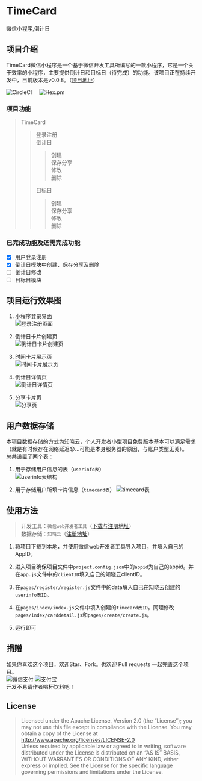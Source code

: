 # TimeCard
微信小程序,倒计日
## 项目介绍  
TimeCard微信小程序是一个基于微信开发工具所编写的一款小程序，它是一个关于效率的小程序，主要提供倒计日和目标日（待完成）的功能。该项目正在持续开发中，目前版本是v0.0.8。（<a href='https://github.com/pinkpear/TimeCard/'>项目地址</a>）  

![CircleCI](https://img.shields.io/circleci/project/github/RedSparr0w/node-csgo-parser.svg) &nbsp;&nbsp;&nbsp;
![Hex.pm](https://img.shields.io/hexpm/l/plug.svg)      

### 项目功能
> TimeCard  
>> 登录注册  
>> 倒计日  
>>> 创建  
>>> 保存分享  
>>> 修改  
>>> 删除  
>>
>> 目标日
>>> 创建  
>>> 保存分享  
>>> 修改  
>>> 删除  


### 已完成功能及还需完成功能  
- [x] 用户登录注册
- [x] 倒计日模块中创建、保存分享及删除
- [ ] 倒计日修改
- [ ] 目标日模块

## 项目运行效果图  
1. 小程序登录界面  
![登录注册页面](http://p9imm94yt.bkt.clouddn.com/image/TimeCard/Cardregister.png)  

2. 倒计日卡片创建页  
![倒计日卡片创建页](http://p9imm94yt.bkt.clouddn.com/image/TimeCard/Cardcreate.png)  

3. 时间卡片展示页  
![时间卡片展示页](http://p9imm94yt.bkt.clouddn.com/image/TimeCard/Cardshow.png)  

4. 倒计日详情页  
![倒计日详情页](http://p9imm94yt.bkt.clouddn.com/image/TimeCard/Carddetail.png)  

5. 分享卡片页  
![分享页](http://p9imm94yt.bkt.clouddn.com/image/TimeCard/Cardsave.png)  

## 用户数据存储  
本项目数据存储的方式为知晓云，个人开发者小型项目免费版本基本可以满足需求（就是有时候存在网络延迟:anguished:...可能是本身服务器的原因，与账户类型无关）。  
总共设置了两个表：  
1. 用于存储用户信息的表（`userinfo表`）  
![userinfo表结构](http://p9imm94yt.bkt.clouddn.com/image/TimeCard/userinfo.png)  

2. 用于存储用户所填卡片信息（`timecard表`）
![timecard表](http://p9imm94yt.bkt.clouddn.com/image/TimeCard/userinfo.png)

## 使用方法
> 开发工具：`微信web开发者工具`（<a href='https://mp.weixin.qq.com/cgi-bin/wx'>下载与注册地址</a>）  
> 数据存储：`知晓云`（<a href='https://cloud.minapp.com/'>注册地址</a>）  

1. 将项目下载到本地，并使用微信web开发者工具导入项目，并填入自己的AppID。

2. 进入项目确保项目文件中`project.config.json`中的`appid`为自己的appid。并在`app.js`文件中的`clientID`填入自己的知晓云clientID。

3. 在`pages/register/register.js`文件中的data填入自己在知晓云创建的`userinfo表ID`。  

4. 在`pages/index/index.js`文件中填入创建的`timecard表ID`。同理修改`pages/index/carddetail.js`和`pages/create/create.js`。  

5. 运行即可

## 捐赠  

如果你喜欢这个项目，欢迎Star、Fork。也欢迎 Pull requests 一起完善这个项目。  
![微信支付](http://p9imm94yt.bkt.clouddn.com/image/paywechatpay.png)
![支付宝](http://p9imm94yt.bkt.clouddn.com/image/payAlipay.png)  
开发不易请作者喝杯饮料吧！


## License

>Licensed under the Apache License, Version 2.0 (the “License”);
you may not use this file except in compliance with the License.
You may obtain a copy of the License at
<a href='http://www.apache.org/licenses/LICENSE-2.0'></a>http://www.apache.org/licenses/LICENSE-2.0  
Unless required by applicable law or agreed to in writing, software
distributed under the License is distributed on an “AS IS” BASIS,
WITHOUT WARRANTIES OR CONDITIONS OF ANY KIND, either express or implied.
See the License for the specific language governing permissions and
limitations under the License.

